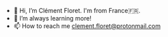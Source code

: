 - 👋 Hi, I’m Clément Floret. I'm from France🇫🇷.
- 🌱 I’m always learning more!
- 📫 How to reach me clement.floret@protonmail.com
